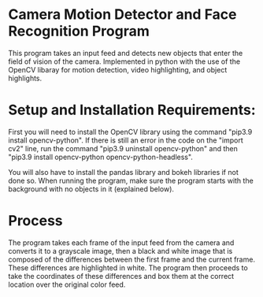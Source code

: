 # Camera Motion Detector and Face Recognition Program
This program takes an input feed and detects new objects that enter the field of vision of the camera. Implemented in python with the use of the OpenCV libaray for motion detection, video highlighting, and object highlights. 

# Setup and Installation Requirements:
First you will need to install the OpenCV library using the command "pip3.9 install opencv-python". If there is still an error in the code on the "import cv2" line, run the command "pip3.9 uninstall opencv-python" and then "pip3.9 install opencv-python opencv-python-headless". 

You will also have to install the pandas library and bokeh libraries if not done so. When running the program, make sure the program starts with the background with no objects in it (explained below).

# Process
The program takes each frame of the input feed from the camera and converts it to a grayscale image, then a black and white image that is composed of the differences between the first frame and the current frame. These differences are highlighted in white. The program then proceeds to take the coordinates of these differences and box them at the correct location over the original color feed. 
